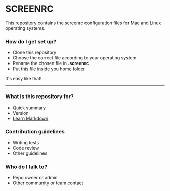# SCREENRC #

This repository contains the screenrc configuration files for Mac and Linux operating systems.

### How do I get set up? ###

* Clone this repository
* Choose the correct file according to your operating system
* Rename the chosen file in **.screenrc**
* Put this file inside you home folder

It's easy like that!

-------

### What is this repository for? ###

* Quick summary
* Version
* [Learn Markdown](https://bitbucket.org/tutorials/markdowndemo)

### Contribution guidelines ###

* Writing tests
* Code review
* Other guidelines

### Who do I talk to? ###

* Repo owner or admin
* Other community or team contact